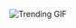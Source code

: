 ![Trending GIF](https://media4.giphy.com/media/v1.Y2lkPThiYjIxNzcyZGkxM2o0Y3JlajZhZ3Buc2w3ZmxkMWk4eTczM2oxM2czMDFkMnl1MiZlcD12MV9naWZzX3NlYXJjaCZjdD1n/xUPGcEliCc7bETyfO8/giphy.gif)
